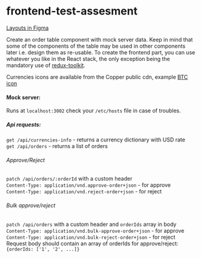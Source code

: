 # frontend-test-assesment

[Layouts in Figma](https://www.figma.com/file/PIMH4eZlYJ0FCBqo8fAfwG/Test?node-id=0%3A1)

Create an order table component with mock server data. Keep in mind that some of the components of the table may be used in other components later i.e. design them as re-usable. To create the frontend part, you can use whatever you like in the React stack, the only exception being the mandatory use of [redux-toolkit](https://redux-toolkit.js.org/).

Currencies icons are available from the Copper public cdn, example [BTC icon](https://cdn.copper.co/static/currencies/btc.svg)

#### Mock server:

Runs at `localhost:3002` check your `/etc/hosts` file in case of troubles.

##### Api requests:

`get /api/currencies-info` - returns a currency dictionary with USD rate\
`get /api/orders` - returns a list of orders

###### Approve/Reject

`patch /api/orders/:orderId` with a custom header\
`Content-Type: application/vnd.approve-order+json` - for approve\
`Content-Type: application/vnd.reject-order+json` - for reject

###### Bulk approve/reject

`patch /api/orders` with a custom header and `orderIds` array in body\
`Content-Type: application/vnd.bulk-approve-order+json` - for approve\
`Content-Type: application/vnd.bulk-reject-order+json` - for reject\
Request body should contain an array of orderIds for approve/reject: `{orderIds: ['1', '2', ...]}`
